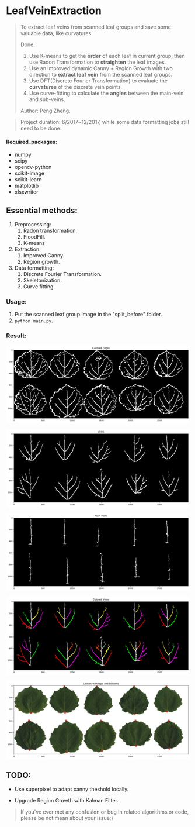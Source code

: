 # LeafVeinExtraction
>  To extract leaf veins from scanned leaf groups and save some valuable data, like curvatures.
>
>  Done:
>
>  1. Use K-means to get the **order** of each leaf in current group, then use Radon Transformation to **straighten** the leaf images.
>  2. Use an improved dynamic Canny + Region Growth with two direction to **extract leaf vein** from the scanned leaf groups.
>  3. Use DFT(Discrete Fourier Transformation) to evaluate the **curvatures** of the discrete vein points.
>  4. Use curve-fitting to calculate the **angles** between the main-vein and sub-veins.
>
>  Author: Peng Zheng.

>  Project duration: 6/2017~12/2017, while some data formatting jobs still need to be done.

#### Required_packages:

+ numpy
+ scipy
+ opencv-python
+ scikit-image
+ scikit-learn
+ matplotlib
+ xlsxwriter

## Essential methods:

1. Preprocessing:
   1. Radon transformation.
   2. FloodFill.
   3. K-means
2. Extraction:
   1. Improved Canny.
   2. Region growth.
3. Data formatting:
   1. Discrete Fourier Transformation.
   2. Skeletonization.
   3. Curve fitting.

### Usage:

1. Put the scanned leaf group image in the "split_before" folder.
2. `python main.py`.

### Result:

![cannied_edges](./images/Cannied_Edges.jpg)

![veins](./images/Veins.jpg)

![main_veins](./images/Main_Veins.jpg)

![color_veins_with_angles](./images/Colored_Veins.jpg)

![find_tops_bottoms](./images/Leaves_with_tops_and_bottoms.jpg)

## TODO:

- Use superpixel to adapt canny theshold locally.

- Upgrade Region Growth with Kalman Filter.

> If you've ever met any confusion or bug in related algorithms or code, please be not mean about your issue:)

